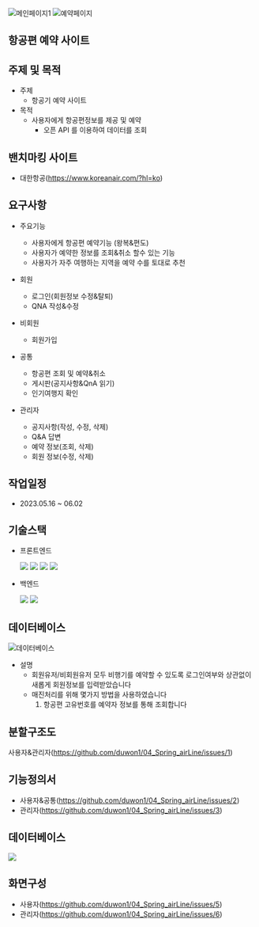 ![메인페이지1](https://github.com/duwon1/04_Spring_airLine/assets/139448976/a2e13f27-d170-492a-a025-4e9ec443f521)
![예약페이지](https://github.com/duwon1/04_Spring_airLine/assets/139448976/0adfa1aa-ff11-45d9-9afb-c8b8f868e6c2)
## 항공편 예약 사이트
## 주제 및 목적

- 주제
  - 항공기 예약 사이트
- 목적
  - 사용자에게 항공편정보를 제공 및 예약
    - 오픈 API 를 이용하여 데이터를 조회
## 밴치마킹 사이트
- 대한항공(https://www.koreanair.com/?hl=ko)
## 요구사항
- 주요기능
  - 사용자에게 항공편 예약기능 (왕복&편도)
  - 사용자가 예약한 정보를 조회&취소 할수 있는 기능
  - 사용자가 자주 여행하는 지역을 예약 수를 토대로 추천
  
- 회원
  - 로그인(회원정보 수정&탈퇴)
  - QNA 작성&수정 

- 비회원
  - 회원가입
  
- 공통
  - 항공편 조회 및 예약&취소
  - 게시판(공지사항&QnA 읽기)
  - 인기여행지 확인

- 관리자
  - 공지사항(작성, 수정, 삭제)
  - Q&A 답변
  - 예약 정보(조회, 삭제)
  - 회원 정보(수정, 삭제)
## 작업일정
- 2023.05.16 ~ 06.02

## 기술스택
- 프론트엔드

  <img src="https://img.shields.io/badge/html5-E34F26?style=for-the-badge&logo=html5&logoColor=white">
  <img src="https://img.shields.io/badge/css-1572B6?style=for-the-badge&logo=css3&logoColor=white">
  <img src="https://img.shields.io/badge/javascript-F7DF1E?style=for-the-badge&logo=javascript&logoColor=black">
  <img src="https://img.shields.io/badge/jquery-0769AD?style=for-the-badge&logo=jquery&logoColor=white">

- 백엔드
  
  <img src="https://img.shields.io/badge/java-007396?style=for-the-badge&logo=java&logoColor=white">
  <img src="https://img.shields.io/badge/springboot-6DB33F?style=for-the-badge&logo=springboot&logoColor=white">

## 데이터베이스 

  ![데이터베이스](https://github.com/duwon1/04_Spring_airLine/assets/139448976/976f817f-cd6a-42a8-be58-65eeb1050e80)

  - 설명
    - 회원유저/비회원유저 모두 비행기를 예약할 수 있도록 로그인여부와 상관없이 새롭게 회원정보를 입력받았습니다
    - 매진처리를 위해 몇가지 방법을 사용하였습니다
      1. 항공편 고유번호를 예약자 정보를 통해 조회합니다

  

## 분할구조도
  사용자&관리자(https://github.com/duwon1/04_Spring_airLine/issues/1)
## 기능정의서
- 사용자&공통(https://github.com/duwon1/04_Spring_airLine/issues/2)
- 관리자(https://github.com/duwon1/04_Spring_airLine/issues/3)
## 데이터베이스
<img src="https://github.com/duwon1/04_Spring_airLine/assets/139448976/984a5fd5-3d6d-4021-9124-2e6d3af26bcf">

## 화면구성
  - 사용자(https://github.com/duwon1/04_Spring_airLine/issues/5)
  - 관리자(https://github.com/duwon1/04_Spring_airLine/issues/6)
  

  
  
